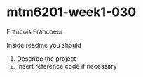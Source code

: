 # mtm6201-week1-030
Francois Francoeur

Inside readme you should
1. Describe the project
2. Insert reference code if necessary